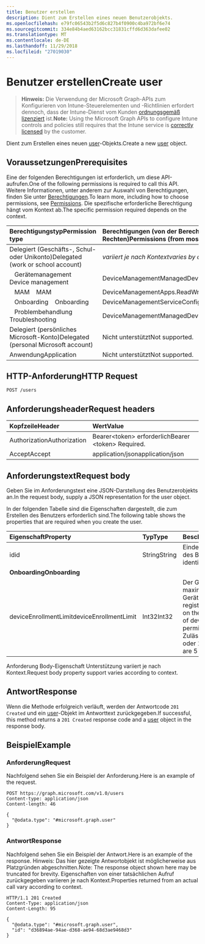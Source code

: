 ```yaml
---
title: Benutzer erstellen
description: Dient zum Erstellen eines neuen Benutzerobjekts.
ms.openlocfilehash: e79fc06543b2f5d6c827b4f0900c4ba972bf6e74
ms.sourcegitcommit: 334e84b4aed63162bcc31831cffd6d363dafee02
ms.translationtype: MT
ms.contentlocale: de-DE
ms.lasthandoff: 11/29/2018
ms.locfileid: "27019030"
---
```

# <a name="create-user"></a><span data-ttu-id="2ba72-103">Benutzer erstellen</span><span class="sxs-lookup"><span data-stu-id="2ba72-103">Create user</span></span>

> <span data-ttu-id="2ba72-104">**Hinweis:** Die Verwendung der Microsoft Graph-APIs zum Konfigurieren von Intune-Steuerelementen und -Richtlinien erfordert dennoch, dass der Intune-Dienst vom Kunden [ordnungsgemäß lizenziert](https://go.microsoft.com/fwlink/?linkid=839381) ist.</span><span class="sxs-lookup"><span data-stu-id="2ba72-104">**Note:** Using the Microsoft Graph APIs to configure Intune controls and policies still requires that the Intune service is [correctly licensed](https://go.microsoft.com/fwlink/?linkid=839381) by the customer.</span></span>

<span data-ttu-id="2ba72-105">Dient zum Erstellen eines neuen [user](../resources/intune-shared-user.md)-Objekts.</span><span class="sxs-lookup"><span data-stu-id="2ba72-105">Create a new [user](../resources/intune-shared-user.md) object.</span></span>
## <a name="prerequisites"></a><span data-ttu-id="2ba72-106">Voraussetzungen</span><span class="sxs-lookup"><span data-stu-id="2ba72-106">Prerequisites</span></span>
<span data-ttu-id="2ba72-107">Eine der folgenden Berechtigungen ist erforderlich, um diese API-aufrufen.</span><span class="sxs-lookup"><span data-stu-id="2ba72-107">One of the following permissions is required to call this API.</span></span> <span data-ttu-id="2ba72-108">Weitere Informationen, unter anderem zur Auswahl von Berechtigungen, finden Sie unter [Berechtigungen](/graph/permissions-reference).</span><span class="sxs-lookup"><span data-stu-id="2ba72-108">To learn more, including how to choose permissions, see [Permissions](/graph/permissions-reference).</span></span>  <span data-ttu-id="2ba72-109">Die spezifische erforderliche Berechtigung hängt vom Kontext ab.</span><span class="sxs-lookup"><span data-stu-id="2ba72-109">The specific permission required depends on the context.</span></span>

|<span data-ttu-id="2ba72-110">Berechtigungstyp</span><span class="sxs-lookup"><span data-stu-id="2ba72-110">Permission type</span></span>|<span data-ttu-id="2ba72-111">Berechtigungen (von der Berechtigung mit den meisten Rechten zu der mit den wenigsten Rechten)</span><span class="sxs-lookup"><span data-stu-id="2ba72-111">Permissions (from most to least privileged)</span></span>|
|:---|:---|
|<span data-ttu-id="2ba72-112">Delegiert (Geschäfts-, Schul- oder Unikonto)</span><span class="sxs-lookup"><span data-stu-id="2ba72-112">Delegated (work or school account)</span></span>| <span data-ttu-id="2ba72-113">_variiert je nach Kontext_</span><span class="sxs-lookup"><span data-stu-id="2ba72-113">_varies by context_</span></span> |
| <span data-ttu-id="2ba72-114">&nbsp;&nbsp; Gerätemanagement</span><span class="sxs-lookup"><span data-stu-id="2ba72-114">&nbsp; &nbsp; Device management</span></span> | <span data-ttu-id="2ba72-115">DeviceManagementManagedDevices.ReadWrite.All</span><span class="sxs-lookup"><span data-stu-id="2ba72-115">DeviceManagementManagedDevices.ReadWrite.All</span></span> |
| <span data-ttu-id="2ba72-116">&nbsp;&nbsp; MAM</span><span class="sxs-lookup"><span data-stu-id="2ba72-116">&nbsp; &nbsp; MAM</span></span> | <span data-ttu-id="2ba72-117">DeviceManagementApps.ReadWrite.All</span><span class="sxs-lookup"><span data-stu-id="2ba72-117">DeviceManagementApps.ReadWrite.All</span></span> |
| <span data-ttu-id="2ba72-118">&nbsp;&nbsp; Onboarding</span><span class="sxs-lookup"><span data-stu-id="2ba72-118">&nbsp; &nbsp; Onboarding</span></span> | <span data-ttu-id="2ba72-119">DeviceManagementServiceConfig.ReadWrite.All</span><span class="sxs-lookup"><span data-stu-id="2ba72-119">DeviceManagementServiceConfig.ReadWrite.All</span></span> |
| <span data-ttu-id="2ba72-120">&nbsp;&nbsp; Problembehandlung</span><span class="sxs-lookup"><span data-stu-id="2ba72-120">&nbsp; &nbsp; Troubleshooting</span></span> | <span data-ttu-id="2ba72-121">DeviceManagementManagedDevices.ReadWrite.All</span><span class="sxs-lookup"><span data-stu-id="2ba72-121">DeviceManagementManagedDevices.ReadWrite.All</span></span> |
|<span data-ttu-id="2ba72-122">Delegiert (persönliches Microsoft-Konto)</span><span class="sxs-lookup"><span data-stu-id="2ba72-122">Delegated (personal Microsoft account)</span></span>|<span data-ttu-id="2ba72-123">Nicht unterstützt</span><span class="sxs-lookup"><span data-stu-id="2ba72-123">Not supported.</span></span>|
|<span data-ttu-id="2ba72-124">Anwendung</span><span class="sxs-lookup"><span data-stu-id="2ba72-124">Application</span></span>|<span data-ttu-id="2ba72-125">Nicht unterstützt</span><span class="sxs-lookup"><span data-stu-id="2ba72-125">Not supported.</span></span>|

## <a name="http-request"></a><span data-ttu-id="2ba72-126">HTTP-Anforderung</span><span class="sxs-lookup"><span data-stu-id="2ba72-126">HTTP Request</span></span>
<!-- {
  "blockType": "ignored"
}
-->
``` http
POST /users
```

## <a name="request-headers"></a><span data-ttu-id="2ba72-127">Anforderungsheader</span><span class="sxs-lookup"><span data-stu-id="2ba72-127">Request headers</span></span>
|<span data-ttu-id="2ba72-128">Kopfzeile</span><span class="sxs-lookup"><span data-stu-id="2ba72-128">Header</span></span>|<span data-ttu-id="2ba72-129">Wert</span><span class="sxs-lookup"><span data-stu-id="2ba72-129">Value</span></span>|
|:---|:---|
|<span data-ttu-id="2ba72-130">Authorization</span><span class="sxs-lookup"><span data-stu-id="2ba72-130">Authorization</span></span>|<span data-ttu-id="2ba72-131">Bearer&lt;token&gt; erforderlich</span><span class="sxs-lookup"><span data-stu-id="2ba72-131">Bearer &lt;token&gt; Required.</span></span>|
|<span data-ttu-id="2ba72-132">Accept</span><span class="sxs-lookup"><span data-stu-id="2ba72-132">Accept</span></span>|<span data-ttu-id="2ba72-133">application/json</span><span class="sxs-lookup"><span data-stu-id="2ba72-133">application/json</span></span>|

## <a name="request-body"></a><span data-ttu-id="2ba72-134">Anforderungstext</span><span class="sxs-lookup"><span data-stu-id="2ba72-134">Request body</span></span>
<span data-ttu-id="2ba72-135">Geben Sie im Anforderungstext eine JSON-Darstellung des Benutzerobjekts an.</span><span class="sxs-lookup"><span data-stu-id="2ba72-135">In the request body, supply a JSON representation for the user object.</span></span>

<span data-ttu-id="2ba72-136">In der folgenden Tabelle sind die Eigenschaften dargestellt, die zum Erstellen des Benutzers erforderlich sind.</span><span class="sxs-lookup"><span data-stu-id="2ba72-136">The following table shows the properties that are required when you create the user.</span></span>

|<span data-ttu-id="2ba72-137">Eigenschaft</span><span class="sxs-lookup"><span data-stu-id="2ba72-137">Property</span></span>|<span data-ttu-id="2ba72-138">Typ</span><span class="sxs-lookup"><span data-stu-id="2ba72-138">Type</span></span>|<span data-ttu-id="2ba72-139">Beschreibung</span><span class="sxs-lookup"><span data-stu-id="2ba72-139">Description</span></span>|
|:---|:---|:---|
|<span data-ttu-id="2ba72-140">id</span><span class="sxs-lookup"><span data-stu-id="2ba72-140">id</span></span>|<span data-ttu-id="2ba72-141">String</span><span class="sxs-lookup"><span data-stu-id="2ba72-141">String</span></span>|<span data-ttu-id="2ba72-142">Eindeutiger Bezeichner des Benutzers</span><span class="sxs-lookup"><span data-stu-id="2ba72-142">Unique identifier of the user.</span></span>|
|<span data-ttu-id="2ba72-143">**Onboarding**</span><span class="sxs-lookup"><span data-stu-id="2ba72-143">**Onboarding**</span></span>|
|<span data-ttu-id="2ba72-144">deviceEnrollmentLimit</span><span class="sxs-lookup"><span data-stu-id="2ba72-144">deviceEnrollmentLimit</span></span>|<span data-ttu-id="2ba72-145">Int32</span><span class="sxs-lookup"><span data-stu-id="2ba72-145">Int32</span></span>|<span data-ttu-id="2ba72-146">Der Grenzwert für die maximale Anzahl von Geräten, die der Benutzer registrieren kann.</span><span class="sxs-lookup"><span data-stu-id="2ba72-146">The limit on the maximum number of devices that the user is permitted to enroll.</span></span> <span data-ttu-id="2ba72-147">Zulässige Werte sind 5 oder 1000.</span><span class="sxs-lookup"><span data-stu-id="2ba72-147">Allowed values are 5 or 1000.</span></span>|

<span data-ttu-id="2ba72-148">Anforderung Body-Eigenschaft Unterstützung variiert je nach Kontext.</span><span class="sxs-lookup"><span data-stu-id="2ba72-148">Request body property support varies according to context.</span></span>

## <a name="response"></a><span data-ttu-id="2ba72-149">Antwort</span><span class="sxs-lookup"><span data-stu-id="2ba72-149">Response</span></span>
<span data-ttu-id="2ba72-150">Wenn die Methode erfolgreich verläuft, werden der Antwortcode `201 Created` und ein [user](../resources/intune-shared-user.md)-Objekt im Antworttext zurückgegeben.</span><span class="sxs-lookup"><span data-stu-id="2ba72-150">If successful, this method returns a `201 Created` response code and a [user](../resources/intune-shared-user.md) object in the response body.</span></span>

## <a name="example"></a><span data-ttu-id="2ba72-151">Beispiel</span><span class="sxs-lookup"><span data-stu-id="2ba72-151">Example</span></span>

### <a name="request"></a><span data-ttu-id="2ba72-152">Anforderung</span><span class="sxs-lookup"><span data-stu-id="2ba72-152">Request</span></span>
<span data-ttu-id="2ba72-153">Nachfolgend sehen Sie ein Beispiel der Anforderung.</span><span class="sxs-lookup"><span data-stu-id="2ba72-153">Here is an example of the request.</span></span>

``` http
POST https://graph.microsoft.com/v1.0/users
Content-type: application/json
Content-length: 46

{
  "@odata.type": "#microsoft.graph.user"
}
```

### <a name="response"></a><span data-ttu-id="2ba72-154">Antwort</span><span class="sxs-lookup"><span data-stu-id="2ba72-154">Response</span></span>
<span data-ttu-id="2ba72-155">Nachfolgend sehen Sie ein Beispiel der Antwort.</span><span class="sxs-lookup"><span data-stu-id="2ba72-155">Here is an example of the response.</span></span> <span data-ttu-id="2ba72-156">Hinweis: Das hier gezeigte Antwortobjekt ist möglicherweise aus Platzgründen abgeschnitten.</span><span class="sxs-lookup"><span data-stu-id="2ba72-156">Note: The response object shown here may be truncated for brevity.</span></span> <span data-ttu-id="2ba72-157">Eigenschaften von einer tatsächlichen Aufruf zurückgegeben variieren je nach Kontext.</span><span class="sxs-lookup"><span data-stu-id="2ba72-157">Properties returned from an actual call vary according to context.</span></span>

``` http
HTTP/1.1 201 Created
Content-Type: application/json
Content-Length: 95

{
  "@odata.type": "#microsoft.graph.user",
  "id": "d36894ae-94ae-d368-ae94-68d3ae9468d3"
}
```



